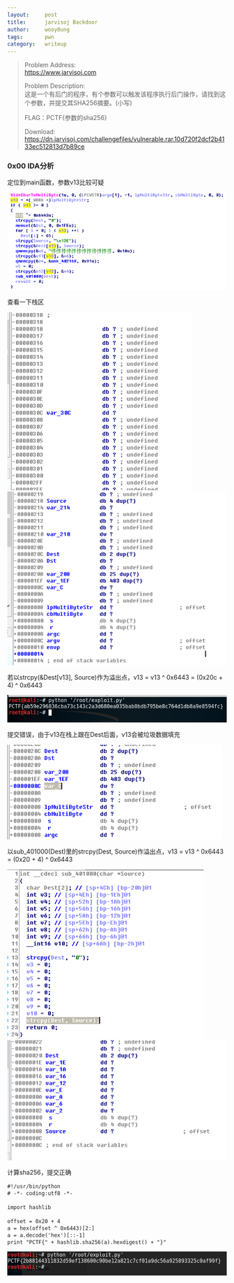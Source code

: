 ```yaml
---
layout:     post
title:      jarvisoj Backdoor
author:     wooy0ung
tags: 		pwn
category:  	writeup
---
```



>Problem Address:  
>https://www.jarvisoj.com  
>  
>Problem Description:  
>这是一个有后门的程序，有个参数可以触发该程序执行后门操作，请找到这个参数，并提交其SHA256摘要。(小写)  
>  
>FLAG：PCTF{参数的sha256}  
>  
>Download:  
>https://dn.jarvisoj.com/challengefiles/vulnerable.rar.10d720f2dcf2b4133ec512813d7b89ce  
<!-- more -->


### 0x00 IDA分析

定位到main函数，参数v13比较可疑

![](/assets/img/writeup/pwn/2017-07-21-jarvisoj-backdoor/0x00.png)

查看一下栈区

![](/assets/img/writeup/pwn/2017-07-21-jarvisoj-backdoor/0x01.png)
![](/assets/img/writeup/pwn/2017-07-21-jarvisoj-backdoor/0x02.png)

若以strcpy(&Dest[v13], Source)作为溢出点，v13 = v13 ^ 0x6443 = (0x20c + 4) ^ 0x6443

![](/assets/img/writeup/pwn/2017-07-21-jarvisoj-backdoor/0x03.png)

提交错误，由于v13在栈上跟在Dest后面，v13会被垃圾数据填充

![](/assets/img/writeup/pwn/2017-07-21-jarvisoj-backdoor/0x04.png)

以sub_401000(Dest)里的strcpy(Dest, Source)作溢出点，v13 = v13 ^ 0x6443 = (0x20 + 4) ^ 0x6443

![](/assets/img/writeup/pwn/2017-07-21-jarvisoj-backdoor/0x05.png)
![](/assets/img/writeup/pwn/2017-07-21-jarvisoj-backdoor/0x06.png)

计算sha256，提交正确

```
#!/usr/bin/python
# -*- coding:utf8 -*-

import hashlib

offset = 0x20 + 4
a = hex(offset ^ 0x6443)[2:]
a = a.decode('hex')[::-1]
print "PCTF{" + hashlib.sha256(a).hexdigest() + "}"
```

![](/assets/img/writeup/pwn/2017-07-21-jarvisoj-backdoor/0x07.png)